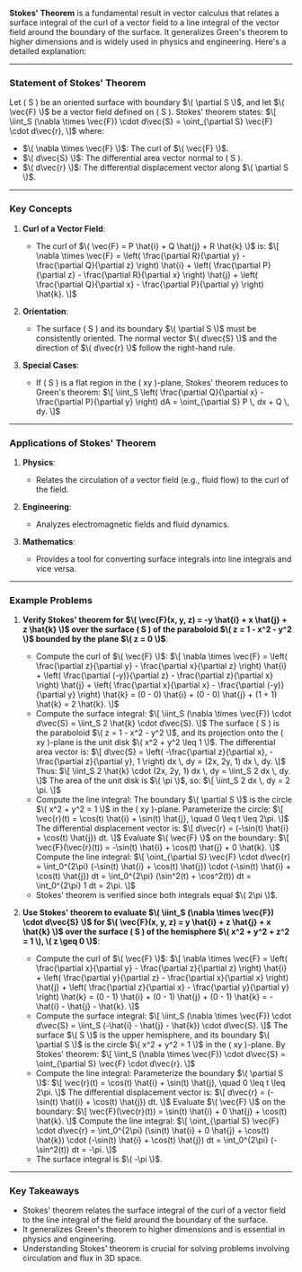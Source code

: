 **Stokes' Theorem** is a fundamental result in vector calculus that relates a surface integral of the curl of a vector field to a line integral of the vector field around the boundary of the surface. It generalizes Green's theorem to higher dimensions and is widely used in physics and engineering. Here's a detailed explanation:

---

### **Statement of Stokes' Theorem**

Let \( S \) be an oriented surface with boundary $\( \partial S \)$, and let $\( \vec{F} \)$ be a vector field defined on \( S \). Stokes' theorem states:
$\[
\iint_S (\nabla \times \vec{F}) \cdot d\vec{S} = \oint_{\partial S} \vec{F} \cdot d\vec{r},
\]$
where:
- $\( \nabla \times \vec{F} \)$: The curl of $\( \vec{F} \)$.
- $\( d\vec{S} \)$: The differential area vector normal to \( S \).
- $\( d\vec{r} \)$: The differential displacement vector along $\( \partial S \)$.

---

### **Key Concepts**

1. **Curl of a Vector Field**:
   - The curl of $\( \vec{F} = P \hat{i} + Q \hat{j} + R \hat{k} \)$ is:
     $\[
     \nabla \times \vec{F} = \left( \frac{\partial R}{\partial y} - \frac{\partial Q}{\partial z} \right) \hat{i} + \left( \frac{\partial P}{\partial z} - \frac{\partial R}{\partial x} \right) \hat{j} + \left( \frac{\partial Q}{\partial x} - \frac{\partial P}{\partial y} \right) \hat{k}.
     \]$

2. **Orientation**:
   - The surface \( S \) and its boundary $\( \partial S \)$ must be consistently oriented. The normal vector $\( d\vec{S} \)$ and the direction of $\( d\vec{r} \)$ follow the right-hand rule.

3. **Special Cases**:
   - If \( S \) is a flat region in the \( xy \)-plane, Stokes' theorem reduces to Green's theorem:
     $\[
     \iint_S \left( \frac{\partial Q}{\partial x} - \frac{\partial P}{\partial y} \right) dA = \oint_{\partial S} P \, dx + Q \, dy.
     \]$

---

### **Applications of Stokes' Theorem**

1. **Physics**:
   - Relates the circulation of a vector field (e.g., fluid flow) to the curl of the field.

2. **Engineering**:
   - Analyzes electromagnetic fields and fluid dynamics.

3. **Mathematics**:
   - Provides a tool for converting surface integrals into line integrals and vice versa.

---

### **Example Problems**

1. **Verify Stokes' theorem for $\( \vec{F}(x, y, z) = -y \hat{i} + x \hat{j} + z \hat{k} \)$ over the surface \( S \) of the paraboloid $\( z = 1 - x^2 - y^2 \)$ bounded by the plane $\( z = 0 \)$**:
   - Compute the curl of $\( \vec{F} \)$:
     $\[
     \nabla \times \vec{F} = \left( \frac{\partial z}{\partial y} - \frac{\partial x}{\partial z} \right) \hat{i} + \left( \frac{\partial (-y)}{\partial z} - \frac{\partial z}{\partial x} \right) \hat{j} + \left( \frac{\partial x}{\partial x} - \frac{\partial (-y)}{\partial y} \right) \hat{k} = (0 - 0) \hat{i} + (0 - 0) \hat{j} + (1 + 1) \hat{k} = 2 \hat{k}.
     \]$
   - Compute the surface integral:
     $\[
     \iint_S (\nabla \times \vec{F}) \cdot d\vec{S} = \iint_S 2 \hat{k} \cdot d\vec{S}.
     \]$
     The surface \( S \) is the paraboloid $\( z = 1 - x^2 - y^2 \)$, and its projection onto the \( xy \)-plane is the unit disk $\( x^2 + y^2 \leq 1 \)$. The differential area vector is:
     $\[
     d\vec{S} = \left( -\frac{\partial z}{\partial x}, -\frac{\partial z}{\partial y}, 1 \right) dx \, dy = (2x, 2y, 1) dx \, dy.
     \]$
     Thus:
     $\[
     \iint_S 2 \hat{k} \cdot (2x, 2y, 1) dx \, dy = \iint_S 2 dx \, dy.
     \]$
     The area of the unit disk is $\( \pi \)$, so:
     $\[
     \iint_S 2 dx \, dy = 2 \pi.
     \]$
   - Compute the line integral:
     The boundary $\( \partial S \)$ is the circle $\( x^2 + y^2 = 1 \)$ in the \( xy \)-plane. Parameterize the circle:
     $\[
     \vec{r}(t) = \cos(t) \hat{i} + \sin(t) \hat{j}, \quad 0 \leq t \leq 2\pi.
     \]$
     The differential displacement vector is:
     $\[
     d\vec{r} = (-\sin(t) \hat{i} + \cos(t) \hat{j}) dt.
     \]$
     Evaluate $\( \vec{F} \)$ on the boundary:
     $\[
     \vec{F}(\vec{r}(t)) = -\sin(t) \hat{i} + \cos(t) \hat{j} + 0 \hat{k}.
     \]$
     Compute the line integral:
     $\[
     \oint_{\partial S} \vec{F} \cdot d\vec{r} = \int_0^{2\pi} (-\sin(t) \hat{i} + \cos(t) \hat{j}) \cdot (-\sin(t) \hat{i} + \cos(t) \hat{j}) dt = \int_0^{2\pi} (\sin^2(t) + \cos^2(t)) dt = \int_0^{2\pi} 1 dt = 2\pi.
     \]$
   - Stokes' theorem is verified since both integrals equal $\( 2\pi \)$.

2. **Use Stokes' theorem to evaluate $\( \iint_S (\nabla \times \vec{F}) \cdot d\vec{S} \)$ for $\( \vec{F}(x, y, z) = y \hat{i} + z \hat{j} + x \hat{k} \)$ over the surface \( S \) of the hemisphere $\( x^2 + y^2 + z^2 = 1 \), \( z \geq 0 \)$**:
   - Compute the curl of $\( \vec{F} \)$:
     $\[
     \nabla \times \vec{F} = \left( \frac{\partial x}{\partial y} - \frac{\partial z}{\partial z} \right) \hat{i} + \left( \frac{\partial y}{\partial z} - \frac{\partial x}{\partial x} \right) \hat{j} + \left( \frac{\partial z}{\partial x} - \frac{\partial y}{\partial y} \right) \hat{k} = (0 - 1) \hat{i} + (0 - 1) \hat{j} + (0 - 1) \hat{k} = -\hat{i} - \hat{j} - \hat{k}.
     \]$
   - Compute the surface integral:
     $\[
     \iint_S (\nabla \times \vec{F}) \cdot d\vec{S} = \iint_S (-\hat{i} - \hat{j} - \hat{k}) \cdot d\vec{S}.
     \]$
     The surface $\( S \)$ is the upper hemisphere, and its boundary $\( \partial S \)$ is the circle $\( x^2 + y^2 = 1 \)$ in the \( xy \)-plane. By Stokes' theorem:
     $\[
     \iint_S (\nabla \times \vec{F}) \cdot d\vec{S} = \oint_{\partial S} \vec{F} \cdot d\vec{r}.
     \]$
   - Compute the line integral:
     Parameterize the boundary $\( \partial S \)$:
     $\[
     \vec{r}(t) = \cos(t) \hat{i} + \sin(t) \hat{j}, \quad 0 \leq t \leq 2\pi.
     \]$
     The differential displacement vector is:
     $\[
     d\vec{r} = (-\sin(t) \hat{i} + \cos(t) \hat{j}) dt.
     \]$
     Evaluate $\( \vec{F} \)$ on the boundary:
     $\[
     \vec{F}(\vec{r}(t)) = \sin(t) \hat{i} + 0 \hat{j} + \cos(t) \hat{k}.
     \]$
     Compute the line integral:
     $\[
     \oint_{\partial S} \vec{F} \cdot d\vec{r} = \int_0^{2\pi} (\sin(t) \hat{i} + 0 \hat{j} + \cos(t) \hat{k}) \cdot (-\sin(t) \hat{i} + \cos(t) \hat{j}) dt = \int_0^{2\pi} (-\sin^2(t)) dt = -\pi.
     \]$
   - The surface integral is $\( -\pi \)$.

---

### **Key Takeaways**
- Stokes' theorem relates the surface integral of the curl of a vector field to the line integral of the field around the boundary of the surface.
- It generalizes Green's theorem to higher dimensions and is essential in physics and engineering.
- Understanding Stokes' theorem is crucial for solving problems involving circulation and flux in 3D space.
